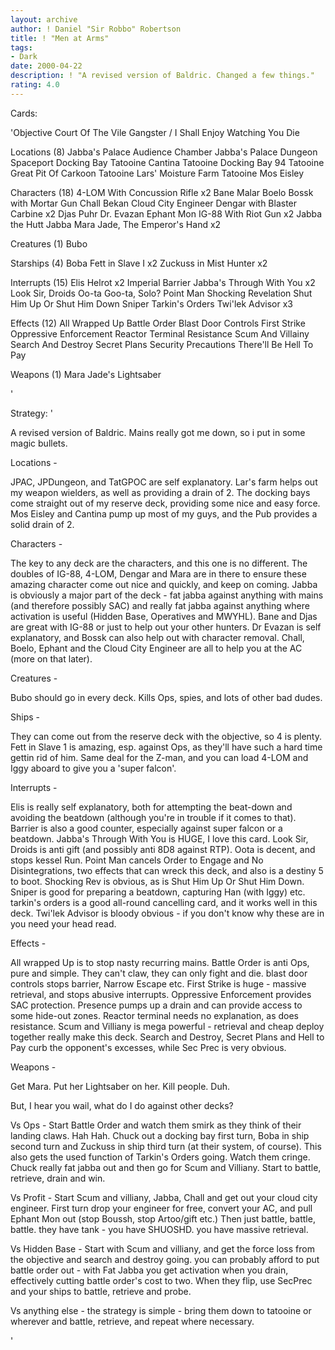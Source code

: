 ```yaml
---
layout: archive
author: ! Daniel "Sir Robbo" Robertson
title: ! "Men at Arms"
tags:
- Dark
date: 2000-04-22
description: ! "A revised version of Baldric. Changed a few things."
rating: 4.0
---
```

Cards: 

'Objective
Court Of The Vile Gangster / I Shall Enjoy Watching You Die

Locations (8)
Jabba's Palace Audience Chamber
Jabba's Palace Dungeon
Spaceport Docking Bay
Tatooine Cantina
Tatooine Docking Bay 94
Tatooine Great Pit Of Carkoon
Tatooine Lars' Moisture Farm
Tatooine Mos Eisley

Characters (18)
4-LOM With Concussion Rifle  x2
Bane Malar
Boelo
Bossk with Mortar Gun
Chall Bekan
Cloud City Engineer
Dengar with Blaster Carbine  x2
Djas Puhr
Dr. Evazan
Ephant Mon
IG-88 With Riot Gun  x2
Jabba the Hutt
Jabba
Mara Jade, The Emperor's Hand	x2

Creatures (1)
Bubo

Starships (4)
Boba Fett in Slave I  x2
Zuckuss in Mist Hunter	x2

Interrupts (15)
Elis Helrot  x2
Imperial Barrier
Jabba's Through With You  x2
Look Sir, Droids
Oo-ta Goo-ta, Solo?
Point Man
Shocking Revelation
Shut Him Up Or Shut Him Down
Sniper
Tarkin's Orders
Twi'lek Advisor  x3

Effects (12)
All Wrapped Up
Battle Order
Blast Door Controls
First Strike
Oppressive Enforcement
Reactor Terminal
Resistance
Scum And Villainy
Search And Destroy
Secret Plans
Security Precautions
There'll Be Hell To Pay

Weapons (1)
Mara Jade's Lightsaber

'

Strategy: '

A revised version of Baldric. Mains really got me down, so i put in some magic bullets.

Locations -

JPAC, JPDungeon, and TatGPOC are self explanatory. Lar's farm helps out my weapon wielders, as well as providing a drain of 2. The docking bays come straight out of my reserve deck, providing some nice and easy force. Mos Eisley and Cantina pump up most of my guys, and the Pub provides a solid drain of 2.

Characters -

The key to any deck are the characters, and this one is no different. The doubles of IG-88, 4-LOM, Dengar and Mara are in there to ensure these amazing character come out nice and quickly, and keep on coming. Jabba is obviously a major part of the deck - fat jabba against anything with mains (and therefore possibly SAC) and really fat jabba against anything where activation is useful (Hidden Base, Operatives and MWYHL). Bane and Djas are great with IG-88 or just to help out your other hunters. Dr Evazan is self explanatory, and Bossk can also help out with character removal. Chall, Boelo, Ephant and the Cloud City Engineer are all to help you at the AC (more on that later).

Creatures -

Bubo should go in every deck. Kills Ops, spies, and lots of other bad dudes.

Ships -

They can come out from the reserve deck with the objective, so 4 is plenty. Fett in Slave 1 is amazing, esp. against Ops, as they'll have such a hard time gettin rid of him. Same deal for the Z-man, and you can load 4-LOM and Iggy aboard to give you a 'super falcon'.

Interrupts -

Elis is really self explanatory, both for attempting the beat-down and avoiding the beatdown (although you're in trouble if it comes to that). Barrier is also a good counter, especially against super falcon or a beatdown. Jabba's Through With You is HUGE, I love this card. Look Sir, Droids is anti gift (and possibly anti 8D8 against RTP). Oota is decent, and stops kessel Run. Point Man cancels Order to Engage and No Disintegrations, two effects that can wreck this deck, and also is a destiny 5 to boot. Shocking Rev is obvious, as is Shut Him Up Or Shut Him Down. Sniper is good for preparing a beatdown, capturing Han (with Iggy) etc. tarkin's orders is a good all-round cancelling card, and it works well in this deck. Twi'lek Advisor is bloody obvious - if you don't know why these are in you need your head read.

Effects -

All wrapped Up is to stop nasty recurring mains. Battle Order is anti Ops, pure and simple. They can't claw, they can only fight and die. blast door controls stops barrier, Narrow Escape etc.  First Strike is huge - massive retrieval, and stops abusive interrupts. Oppressive Enforcement provides SAC protection. Presence pumps up a drain and can provide access to some hide-out zones. Reactor terminal needs no explanation, as does resistance. Scum and Villiany is mega powerful - retrieval and cheap deploy together really make this deck. Search and Destroy, Secret Plans and Hell to Pay curb the opponent's excesses, while Sec Prec is very obvious.

Weapons -

Get Mara. Put her Lightsaber on her. Kill people. Duh.

But, I hear you wail, what do I do against other decks?

Vs Ops - Start Battle Order and watch them smirk as they think of their landing claws. Hah Hah. Chuck out a docking bay first turn, Boba in ship second turn and Zuckuss in ship third turn (at their system, of course). This also gets the used function of Tarkin's Orders going. Watch them cringe. Chuck really fat jabba out and then go for Scum and Villiany. Start to battle, retrieve, drain and win.

Vs Profit - Start Scum and villiany, Jabba, Chall and get out your cloud city engineer. First turn drop your engineer for free, convert your AC, and pull Ephant Mon out (stop Boussh, stop Artoo/gift etc.) Then just battle, battle, battle. they have tank - you have SHUOSHD. you have massive retrieval.

Vs Hidden Base - Start with Scum and villiany, and get the force loss from the objective and search and destroy going. you can probably afford to put battle order out - with Fat Jabba you get activation when you drain, effectively cutting battle order's cost to two. When they flip, use SecPrec and your ships to battle, retrieve and probe.

Vs anything else - the strategy is simple - bring them down to tatooine or wherever and battle, retrieve, and repeat where necessary.

'